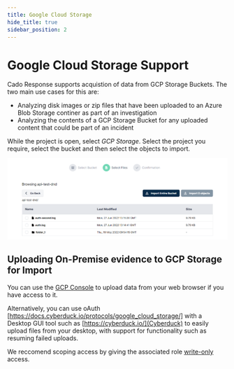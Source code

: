 ```yaml
---
title: Google Cloud Storage
hide_title: true
sidebar_position: 2
---
```

# Google Cloud Storage Support

Cado Response supports acquistion of data from GCP Storage Buckets. The two main use cases for this are:

* Analyzing disk images or zip files that have been uploaded to an Azure Blob Storage continer as part of an investigation
* Analyzing the contents of a GCP Storage Bucket for any uploaded content that could be part of an incident

While the project is open, select *GCP Storage*. Select the project you require, select the bucket and then select the objects to import. 

![Import GCP Storage](/img/google-cloud-storage.png)

## Uploading On-Premise evidence to GCP Storage for Import

You can use the [GCP Console](https://console.cloud.google.com/) to upload data from your web browser if you have access to it.

Alternatively, you can use oAuth [https://docs.cyberduck.io/protocols/google_cloud_storage/] with a Desktop GUI tool such as [https://cyberduck.io/](Cyberduck) to easily upload files from your desktop, with support for functionality such as resuming failed uploads.

We reccomend scoping access by giving the associated role [write-only](https://stackoverflow.com/questions/57147765/gcp-write-only-access-to-bucket-gcs) access.


